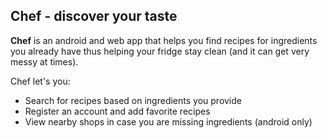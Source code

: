 ## Chef - discover your taste

**Chef** is an android and web app that helps you find recipes for
ingredients you already have thus helping your fridge stay clean (and it
can get very messy at times).

Chef let's you:
* Search for recipes based on ingredients you provide
* Register an account and add favorite recipes
* View nearby shops in case you are missing ingredients (android only)




